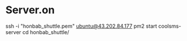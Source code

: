 # Server.on

ssh -i "honbab_shuttle.pem" ubuntu@43.202.84.177
pm2 start coolsms-server
cd honbab_shuttle/
